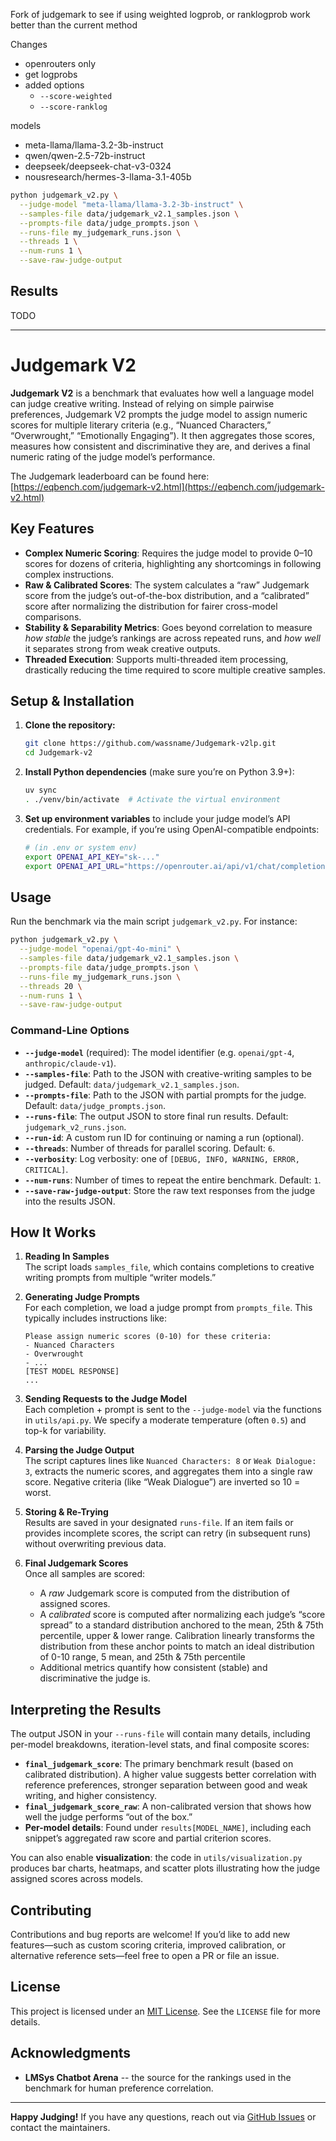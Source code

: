 Fork of judgemark to see if using weighted logprob, or ranklogprob work better than the current method

Changes
- openrouters only
- get logprobs
- added options
  - `--score-weighted`
  - `--score-ranklog`

models
- meta-llama/llama-3.2-3b-instruct	
- qwen/qwen-2.5-72b-instruct
- deepseek/deepseek-chat-v3-0324	
- nousresearch/hermes-3-llama-3.1-405b

```bash
python judgemark_v2.py \
  --judge-model "meta-llama/llama-3.2-3b-instruct" \
  --samples-file data/judgemark_v2.1_samples.json \
  --prompts-file data/judge_prompts.json \
  --runs-file my_judgemark_runs.json \
  --threads 1 \
  --num-runs 1 \
  --save-raw-judge-output
```

## Results

TODO

----

# Judgemark V2

**Judgemark V2** is a benchmark that evaluates how well a language model can judge creative writing. Instead of relying on simple pairwise preferences, Judgemark V2 prompts the judge model to assign numeric scores for multiple literary criteria (e.g., “Nuanced Characters,” “Overwrought,” “Emotionally Engaging”). It then aggregates those scores, measures how consistent and discriminative they are, and derives a final numeric rating of the judge model’s performance.

The Judgemark leaderboard can be found here: [https://eqbench.com/judgemark-v2.html](https://eqbench.com/judgemark-v2.html)

## Key Features

- **Complex Numeric Scoring**: Requires the judge model to provide 0–10 scores for dozens of criteria, highlighting any shortcomings in following complex instructions.
- **Raw & Calibrated Scores**: The system calculates a “raw” Judgemark score from the judge’s out-of-the-box distribution, and a “calibrated” score after normalizing the distribution for fairer cross-model comparisons.
- **Stability & Separability Metrics**: Goes beyond correlation to measure *how stable* the judge’s rankings are across repeated runs, and *how well* it separates strong from weak creative outputs.
- **Threaded Execution**: Supports multi-threaded item processing, drastically reducing the time required to score multiple creative samples.


## Setup & Installation

1. **Clone the repository:**

   ```bash
   git clone https://github.com/wassname/Judgemark-v2lp.git
   cd Judgemark-v2
   ```

2. **Install Python dependencies** (make sure you’re on Python 3.9+):

   ```bash
   uv sync
   . ./venv/bin/activate  # Activate the virtual environment
   ```

3. **Set up environment variables** to include your judge model’s API credentials. For example, if you’re using OpenAI-compatible endpoints:

   ```bash
   # (in .env or system env)
   export OPENAI_API_KEY="sk-..."
   export OPENAI_API_URL="https://openrouter.ai/api/v1/chat/completions"
   ```

## Usage

Run the benchmark via the main script `judgemark_v2.py`. For instance:

```bash
python judgemark_v2.py \
  --judge-model "openai/gpt-4o-mini" \
  --samples-file data/judgemark_v2.1_samples.json \
  --prompts-file data/judge_prompts.json \
  --runs-file my_judgemark_runs.json \
  --threads 20 \
  --num-runs 1 \
  --save-raw-judge-output
```

### Command-Line Options

- **`--judge-model`** (required): The model identifier (e.g. `openai/gpt-4`, `anthropic/claude-v1`).
- **`--samples-file`**: Path to the JSON with creative-writing samples to be judged. Default: `data/judgemark_v2.1_samples.json`.
- **`--prompts-file`**: Path to the JSON with partial prompts for the judge. Default: `data/judge_prompts.json`.
- **`--runs-file`**: The output JSON to store final run results. Default: `judgemark_v2_runs.json`.
- **`--run-id`**: A custom run ID for continuing or naming a run (optional).
- **`--threads`**: Number of threads for parallel scoring. Default: `6`.
- **`--verbosity`**: Log verbosity: one of `[DEBUG, INFO, WARNING, ERROR, CRITICAL]`.
- **`--num-runs`**: Number of times to repeat the entire benchmark. Default: `1`.
- **`--save-raw-judge-output`**: Store the raw text responses from the judge into the results JSON.

## How It Works

1. **Reading In Samples**  
   The script loads `samples_file`, which contains completions to creative writing prompts from multiple “writer models.”

2. **Generating Judge Prompts**  
   For each completion, we load a judge prompt from `prompts_file`. This typically includes instructions like:
   ```
   Please assign numeric scores (0-10) for these criteria:
   - Nuanced Characters
   - Overwrought
   - ...
   [TEST MODEL RESPONSE]
   ...
   ```

3. **Sending Requests to the Judge Model**  
   Each completion + prompt is sent to the `--judge-model` via the functions in `utils/api.py`. We specify a moderate temperature (often `0.5`) and top-k for variability.

4. **Parsing the Judge Output**  
   The script captures lines like `Nuanced Characters: 8` or `Weak Dialogue: 3`, extracts the numeric scores, and aggregates them into a single raw score. Negative criteria (like “Weak Dialogue”) are inverted so 10 = worst.

5. **Storing & Re-Trying**  
   Results are saved in your designated `runs-file`. If an item fails or provides incomplete scores, the script can retry (in subsequent runs) without overwriting previous data.

6. **Final Judgemark Scores**  
   Once all samples are scored:
   - A *raw* Judgemark score is computed from the distribution of assigned scores.  
   - A *calibrated* score is computed after normalizing each judge’s “score spread” to a standard distribution anchored to the mean, 25th & 75th percentile, upper & lower range. Calibration linearly transforms the distribution from these anchor points to match an ideal distribution of 0-10 range, 5 mean, and 25th & 75th percentile 
   - Additional metrics quantify how consistent (stable) and discriminative the judge is.

## Interpreting the Results

The output JSON in your `--runs-file` will contain many details, including per-model breakdowns, iteration-level stats, and final composite scores:

- **`final_judgemark_score`**: The primary benchmark result (based on calibrated distribution). A higher value suggests better correlation with reference preferences, stronger separation between good and weak writing, and higher consistency.
- **`final_judgemark_score_raw`**: A non-calibrated version that shows how well the judge performs “out of the box.”
- **Per-model details**: Found under `results[MODEL_NAME]`, including each snippet’s aggregated raw score and partial criterion scores.

You can also enable **visualization**: the code in `utils/visualization.py` produces bar charts, heatmaps, and scatter plots illustrating how the judge assigned scores across models.

## Contributing

Contributions and bug reports are welcome! If you’d like to add new features—such as custom scoring criteria, improved calibration, or alternative reference sets—feel free to open a PR or file an issue.

## License

This project is licensed under an [MIT License](LICENSE). See the `LICENSE` file for more details.

## Acknowledgments

- **LMSys Chatbot Arena** -- the source for the rankings used in the benchmark for human preference correlation.

---

**Happy Judging!** If you have any questions, reach out via [GitHub Issues](https://github.com/EQ-bench/judgemark-v2/issues) or contact the maintainers.
